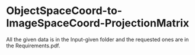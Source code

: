 # ObjectSpaceCoord-to-ImageSpaceCoord-ProjectionMatrix

All the given data is in the Input-given folder and the requested ones are in the Requirements.pdf.
